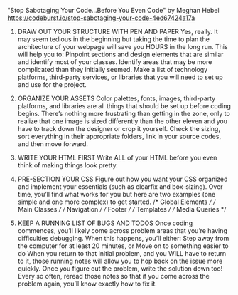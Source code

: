 "Stop Sabotaging Your Code…Before You Even Code" by Meghan Hebel
https://codeburst.io/stop-sabotaging-your-code-4ed67424a17a

1. DRAW OUT YOUR STRUCTURE WITH PEN AND PAPER
Yes, really. It may seem tedious in the beginning but taking the time to plan the architecture of your webpage will save you HOURS in the long run.
This will help you to:
  Pinpoint sections and design elements that are similar and identify most of your classes.
  Identify areas that may be more complicated than they initially seemed.
  Make a list of technology platforms, third-party services, or libraries that you will need to set up and use for the project.

2. ORGANIZE YOUR ASSETS
Color palettes, fonts, images, third-party platforms, and libraries are all things that should be set up before coding begins. There’s nothing more frustrating than getting in the zone, only to realize that one image is sized differently than the other eleven and you have to track down the designer or crop it yourself.
Check the sizing, sort everything in their appropriate folders, link in your source codes, and then move forward.

3. WRITE YOUR HTML FIRST
Write ALL of your HTML before you even think of making things look pretty.

4. PRE-SECTION YOUR CSS
Figure out how you want your CSS organized and implement your essentials (such as clearfix and box-sizing). Over time, you’ll find what works for you but here are two examples (one simple and one more complex) to get started.
  /* Global Elements */
  /* Main Classes */
  /* Navigation */
  /* Footer */
  /* Templates */
  /* Media Queries */

5. KEEP A RUNNING LIST OF BUGS AND TODOS
Once coding commences, you’ll likely come across problem areas that you’re having difficulties debugging. When this happens, you’ll either:
Step away from the computer for at least 20 minutes, or
Move on to something easier to do
When you return to that initial problem, and you WILL have to return to it, those running notes will allow you to hop back on the issue more quickly.
Once you figure out the problem, write the solution down too!
Every so often, reread those notes so that if you come across the problem again, you’ll know exactly how to fix it.
